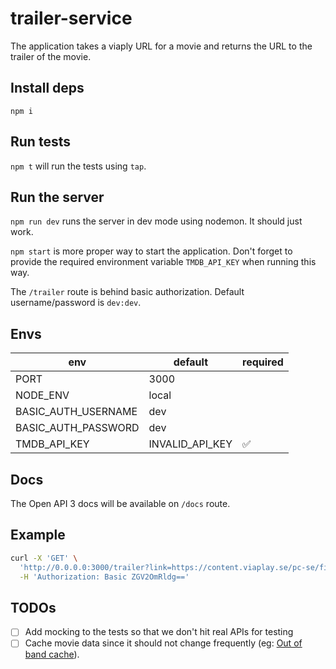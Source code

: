 # trailer-service

The application takes a viaply URL for a movie and returns the URL to the trailer of the movie.

## Install deps

`npm i`

## Run tests

`npm t` will run the tests using `tap`.

## Run the server

`npm run dev` runs the server in dev mode using nodemon. It should just work.

`npm start` is more proper way to start the application. Don't forget to provide the required environment variable `TMDB_API_KEY` when running this way.

The `/trailer` route is behind basic authorization. Default username/password is `dev:dev`.

## Envs
|env|default|required|
|---|-------|--------|
|PORT|3000||
|NODE_ENV|local||
|BASIC_AUTH_USERNAME|dev||
|BASIC_AUTH_PASSWORD|dev||
|TMDB_API_KEY|INVALID_API_KEY|✅|
## Docs
The Open API 3 docs will be available on `/docs` route.

## Example

```sh
curl -X 'GET' \
  'http://0.0.0.0:3000/trailer?link=https://content.viaplay.se/pc-se/film/arrival-2016' \
  -H 'Authorization: Basic ZGV2OmRldg=='
```
## TODOs
- [ ] Add mocking to the tests so that we don't hit real APIs for testing
- [ ] Cache movie data since it should not change frequently (eg: [Out of band cache](https://github.com/godaddy/out-of-band-cache/)).